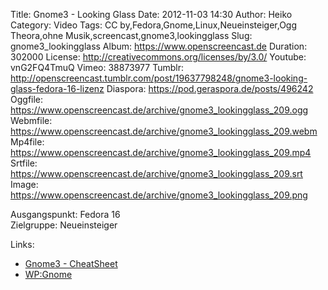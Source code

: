 Title: Gnome3 - Looking Glass
Date: 2012-11-03 14:30
Author: Heiko
Category: Video
Tags: CC by,Fedora,Gnome,Linux,Neueinsteiger,Ogg Theora,ohne Musik,screencast,gnome3,lookingglass
Slug: gnome3_lookingglass
Album: https://www.openscreencast.de
Duration: 302000
License: http://creativecommons.org/licenses/by/3.0/
Youtube: vnG2FQ4TmuQ
Vimeo: 38873977
Tumblr: http://openscreencast.tumblr.com/post/19637798248/gnome3-looking-glass-fedora-16-lizenz
Diaspora: https://pod.geraspora.de/posts/496242
Oggfile: https://www.openscreencast.de/archive/gnome3_lookingglass_209.ogg
Webmfile: https://www.openscreencast.de/archive/gnome3_lookingglass_209.webm
Mp4file: https://www.openscreencast.de/archive/gnome3_lookingglass_209.mp4
Srtfile: https://www.openscreencast.de/archive/gnome3_lookingglass_209.srt
Image: https://www.openscreencast.de/archive/gnome3_lookingglass_209.png

Ausgangspunkt: Fedora 16  
Zielgruppe: Neueinsteiger  

Links:

  * [Gnome3 - CheatSheet](http://live.gnome.org/GnomeShell/CheatSheet "Link zu gnome.org")
  * [WP:Gnome](http://de.wikipedia.org/wiki/Gnome "Link zu Wikipedia Gnome")

